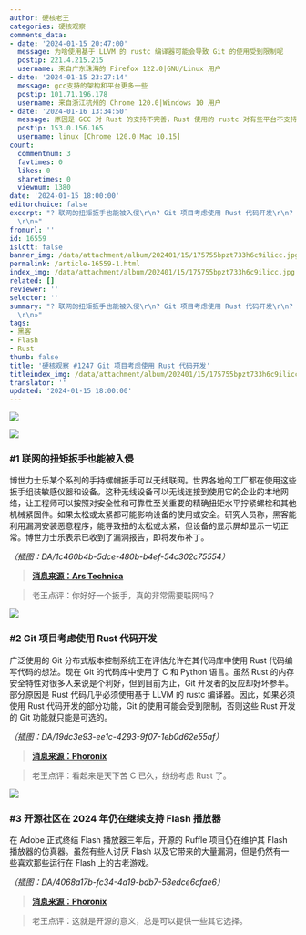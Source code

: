 ```yaml
---
author: 硬核老王
categories: 硬核观察
comments_data:
- date: '2024-01-15 20:47:00'
  message: 为啥使用基于 LLVM 的 rustc 编译器可能会导致 Git 的使用受到限制呢
  postip: 221.4.215.215
  username: 来自广东珠海的 Firefox 122.0|GNU/Linux 用户
- date: '2024-01-15 23:27:14'
  message: gcc支持的架构和平台更多一些
  postip: 101.71.196.178
  username: 来自浙江杭州的 Chrome 120.0|Windows 10 用户
- date: '2024-01-16 13:34:50'
  message: 原因是 GCC 对 Rust 的支持不完善，Rust 使用的 rustc 对有些平台不支持，而这些平台原本 Git 是支持的。
  postip: 153.0.156.165
  username: linux [Chrome 120.0|Mac 10.15]
count:
  commentnum: 3
  favtimes: 0
  likes: 0
  sharetimes: 0
  viewnum: 1380
date: '2024-01-15 18:00:00'
editorchoice: false
excerpt: "? 联网的扭矩扳手也能被入侵\r\n? Git 项目考虑使用 Rust 代码开发\r\n? 开源社区在 2024 年仍在继续支持 Flash 播放器\r\n»
  \r\n»"
fromurl: ''
id: 16559
islctt: false
banner_img: /data/attachment/album/202401/15/175755bpzt733h6c9ilicc.jpg
permalink: /article-16559-1.html
index_img: /data/attachment/album/202401/15/175755bpzt733h6c9ilicc.jpg
related: []
reviewer: ''
selector: ''
summary: "? 联网的扭矩扳手也能被入侵\r\n? Git 项目考虑使用 Rust 代码开发\r\n? 开源社区在 2024 年仍在继续支持 Flash 播放器\r\n»
  \r\n»"
tags:
- 黑客
- Flash
- Rust
thumb: false
title: '硬核观察 #1247 Git 项目考虑使用 Rust 代码开发'
titleindex_img: /data/attachment/album/202401/15/175755bpzt733h6c9ilicc.jpg
translator: ''
updated: '2024-01-15 18:00:00'
---
```


![](/data/attachment/album/202401/15/175755bpzt733h6c9ilicc.jpg)


![](/data/attachment/album/202401/15/175911fvdov8fdpkapaqd8.png)


### #1 联网的扭矩扳手也能被入侵


博世力士乐某个系列的手持螺帽扳手可以无线联网。世界各地的工厂都在使用这些扳手组装敏感仪器和设备。这种无线设备可以无线连接到使用它的企业的本地网络，让工程师可以按照对安全性和可靠性至关重要的精确扭矩水平拧紧螺栓和其他机械紧固件。如果太松或太紧都可能影响设备的使用或安全。研究人员称，黑客能利用漏洞安装恶意程序，能导致扭的太松或太紧，但设备的显示屏却显示一切正常。博世力士乐表示已收到了漏洞报告，即将发布补丁。


*（插图：DA/1c460b4b-5dce-480b-b4ef-54c302c75554）*



> 
> **[消息来源：Ars Technica](https://arstechnica.com/security/2024/01/network-connected-wrenches-used-in-factories-can-be-hacked-for-sabotage-or-ransomware/)**
> 
> 
> 



> 
> 老王点评：你好好一个扳手，真的非常需要联网吗？
> 
> 
> 


![](/data/attachment/album/202401/15/175813b03y3li5k0cy50lk.png)


### #2 Git 项目考虑使用 Rust 代码开发


广泛使用的 Git 分布式版本控制系统正在评估允许在其代码库中使用 Rust 代码编写代码的想法。现在 Git 的代码库中使用了 C 和 Python 语言。虽然 Rust 的内存安全特性对很多人来说是个利好，但到目前为止，Git 开发者的反应却好坏参半。部分原因是 Rust 代码几乎必须使用基于 LLVM 的 rustc 编译器。因此，如果必须使用 Rust 代码开发的部分功能，Git 的使用可能会受到限制，否则这些 Rust 开发的 Git 功能就只能是可选的。


*（插图：DA/19dc3e93-ee1c-4293-9f07-1eb0d62e55af）*



> 
> **[消息来源：Phoronix](https://www.phoronix.com/news/GCC-Rust-Developer-Discussion)**
> 
> 
> 



> 
> 老王点评：看起来是天下苦 C 已久，纷纷考虑 Rust 了。
> 
> 
> 


![](/data/attachment/album/202401/15/175835lgbgr6hpge0nbnhb.png)


### #3 开源社区在 2024 年仍在继续支持 Flash 播放器


在 Adobe 正式终结 Flash 播放器三年后，开源的 Ruffle 项目仍在维护其 Flash 播放器的仿真器。虽然有些人讨厌 Flash 以及它带来的大量漏洞，但是仍然有一些喜欢那些运行在 Flash 上的古老游戏。


*（插图：DA/4068a17b-fc34-4a19-bdb7-58edce6cfae6）*



> 
> **[消息来源：Phoronix](https://www.phoronix.com/news/Adobe-Flash-Ruffle-2024)**
> 
> 
> 



> 
> 老王点评：这就是开源的意义，总是可以提供一些其它选择。
> 
> 
>